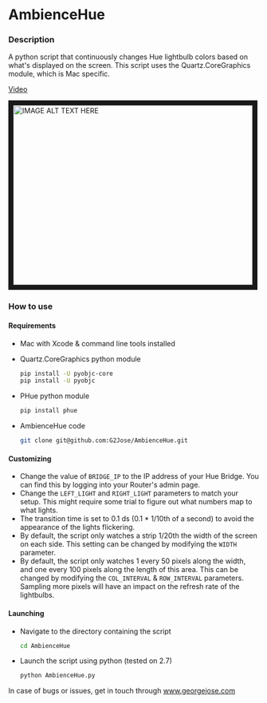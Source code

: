 # AmbienceHue

### Description
A python script that continuously changes Hue lightbulb colors based on what's displayed on the screen. This script uses the Quartz.CoreGraphics module, which is Mac specific. 

[Video](http://www.youtube.com/watch?feature=player_embedded&v=pHmz-tI5FK0)

<a href="http://www.youtube.com/watch?feature=player_embedded&v=pHmz-tI5FK0
" target="_blank"><img src="http://img.youtube.com/vi/pHmz-tI5FK0/0.jpg" 
alt="IMAGE ALT TEXT HERE" width="480" height="360" border="10" /></a>

### How to use
#### Requirements
- Mac with Xcode & command line tools installed

- Quartz.CoreGraphics python module

	```bash
	pip install -U pyobjc-core
	pip install -U pyobjc
	```

- PHue python module

	```bash
	pip install phue
	```

- AmbienceHue code

	```bash
	git clone git@github.com:G2Jose/AmbienceHue.git
	```

#### Customizing
- Change the value of `BRIDGE_IP` to the IP address of your Hue Bridge. You can find this by logging into your Router's admin page. 
- Change the `LEFT_LIGHT` and `RIGHT_LIGHT` parameters to match your setup. This might require some trial to figure out what numbers map to what lights. 
- The transition time is set to 0.1 ds (0.1 * 1/10th of a second) to avoid the appearance of the lights flickering. 
- By default, the script only watches a strip 1/20th the width of the screen on each side. This setting can be changed by modifying the `WIDTH` parameter.
- By default, the script only watches 1 every 50 pixels along the width, and one every 100 pixels along the length of this area. This can be changed by modifying the `COL_INTERVAL` & `ROW_INTERVAL` parameters. Sampling more pixels will have an impact on the refresh rate of the lightbulbs. 

#### Launching
- Navigate to the directory containing the script

	```bash
	cd AmbienceHue
	```

- Launch the script using python (tested on 2.7)

	```bash
	python AmbienceHue.py
	```

In case of bugs or issues, get in touch through www.georgejose.com